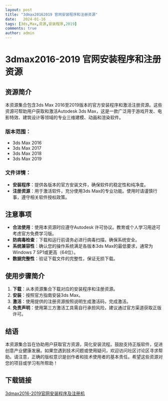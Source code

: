 ```yaml
---
layout: post
title: "3dmax20162019 官网安装程序和注册资源"
date:   2024-01-16
tags: [3ds,Max,资源,安装程序,2019]
comments: true
author: admin
---
```

# 3dmax2016-2019 官网安装程序和注册资源

## 资源简介

本资源集合包含3ds Max 2016至2019版本的官方安装程序和激活注册资源。这些资源可帮助用户获取和激活Autodesk 3ds Max，这是一款广泛用于游戏开发、电影特效、建筑设计等领域的专业三维建模、动画和渲染软件。

### 版本范围：
- 3ds Max 2016
- 3ds Max 2017
- 3ds Max 2018
- 3ds Max 2019

### 文件详情：
- **安装程序**：提供各版本的官方安装文件，确保软件的稳定性和纯净度。
- **注册资源**：用于激活软件，充分使用3ds Max的专业功能。使用时请谨慎行事，遵守相关软件授权政策。

## 注意事项
- **合法使用**：使用本资源时应遵守Autodesk 许可协议。教育或个人学习用途可考虑官方免费学习版。
- **防病毒检查**：下载和运行前请务必进行病毒扫描，确保系统安全。
- **系统兼容性**：确认您的操作系统满足各版本3ds Max的最低要求，通常为Windows 7 SP1或更高（64位）。
- **数据完整性**：验证下载文件的完整性，保证无损下载。

## 使用步骤简介
1. **下载**：从本资源集合下载对应的安装程序和注册资源。
2. **安装**：按照官方指南安装3ds Max。
3. **激活**：使用提供的注册资源按照说明生成激活码，完成激活。
4. **免责声明**：使用第三方激活工具需自行承担风险，建议通过官方渠道获取正版许可。

## 结语
本资源集合旨在协助用户获取官方资源，简化安装流程。鼓励支持正版软件，促进创意产业健康发展。如果您遇到技术问题或使用疑问，欢迎访问社区讨论区寻求帮助。请注意，正确的版权意识是创作者和技术使用者的基本责任。希望这些资源对您的项目或学习有所帮助！

## 下载链接

[3dmax2016-2019官网安装程序及注册机](https://pan.quark.cn/s/04ac503f2bfd)
